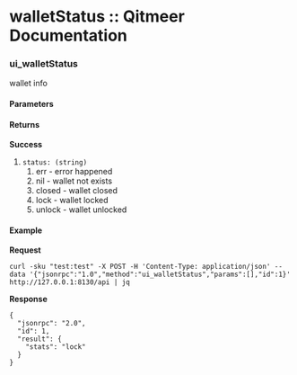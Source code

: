 # walletStatus :: Qitmeer Documentation

### ui\_walletStatus <a href="#ui_walletstatus" id="ui_walletstatus"></a>

wallet info

#### Parameters <a href="#parameters" id="parameters"></a>

#### Returns <a href="#returns" id="returns"></a>

**Success**

1. `status: (string)`
   1. err - error happened
   2. nil - wallet not exists
   3. closed - wallet closed
   4. lock - wallet locked
   5. unlock - wallet unlocked

#### Example <a href="#example" id="example"></a>

**Request**

```
curl -sku "test:test" -X POST -H 'Content-Type: application/json' --data '{"jsonrpc":"1.0","method":"ui_walletStatus","params":[],"id":1}' http://127.0.0.1:8130/api | jq

```

**Response**

```
{                                                                                                                                       
  "jsonrpc": "2.0",                                                                                                                     
  "id": 1,                                                                                                                              
  "result": {                                                                                                                           
    "stats": "lock"                                                                                                                     
  }                                                                                                                                     
}
```
